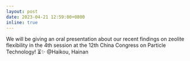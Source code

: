 ```yaml
---
layout: post
date: 2023-04-21 12:59:00+0800
inline: true
---
```


We will be giving an oral presentation about our recent findings on zeolite flexibility in the 4th session at the 12th China Congress on Particle Technology!  :hourglass_flowing_sand::sparkles: @Haikou, Hainan

